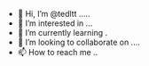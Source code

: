 - 👋 Hi, I’m @tedltt .....
- 👀 I’m interested in ...
- 🌱 I’m currently learning .
- 💞️ I’m looking to collaborate on ....
- 📫 How to reach me ..

<!---
tedltt/tedltt is a ✨ special ✨ repository because its `README.md` (this file) appears on your GitHub profile.
You can click the Preview link to take a look at your changes.
--->
